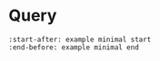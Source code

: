 # Query
```{include} query/examples.md
:start-after: example minimal start
:end-before: example minimal end
```
```{include} query/overview.md
```